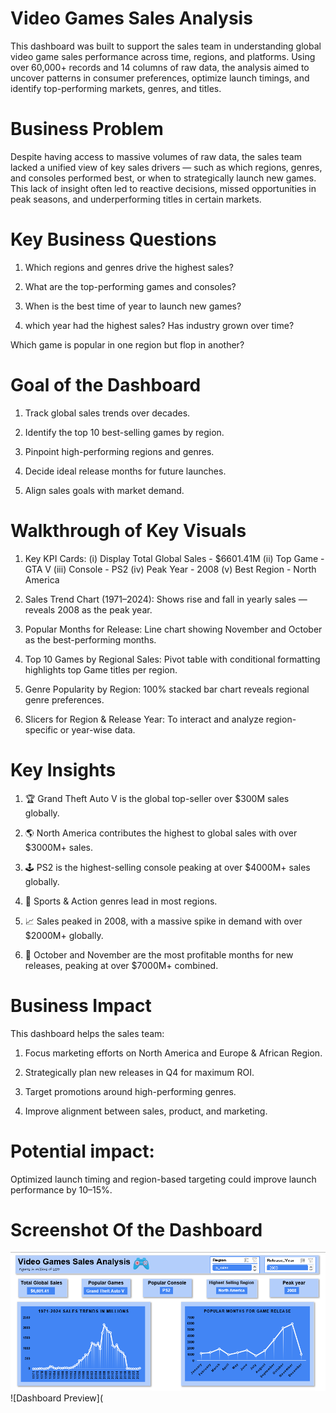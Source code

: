 # Video Games Sales Analysis
This dashboard was built to support the sales team in understanding global video game sales performance across time, regions, and platforms. Using over 60,000+ records and 14 columns of raw data, the analysis aimed to uncover patterns in consumer preferences, optimize launch timings, and identify top-performing markets, genres, and titles.
# Business Problem
Despite having access to massive volumes of raw data, the sales team lacked a unified view of key sales drivers — such as which regions, genres, and consoles performed best, or when to strategically launch new games. This lack of insight often led to reactive decisions, missed opportunities in peak seasons, and underperforming titles in certain markets.
# Key Business Questions
1. Which regions and genres drive the highest sales?

2. What are the top-performing games and consoles?

3. When is the best time of year to launch new games?

4. which year had the highest sales? Has industry grown over time?

Which game is popular in one region but flop in another?
# Goal of the Dashboard
1. Track global sales trends over decades.

2. Identify the top 10 best-selling games by region.

3. Pinpoint high-performing regions and genres.

4. Decide ideal release months for future launches.

5. Align sales goals with market demand.
# Walkthrough of Key Visuals
1. Key KPI Cards: (i) Display Total Global Sales - $6601.41M
                  (ii) Top Game - GTA V
                  (iii) Console - PS2
                  (iv) Peak Year - 2008
                  (v) Best Region - North America

3. Sales Trend Chart (1971–2024): Shows rise and fall in yearly sales — reveals 2008 as the peak year.

4. Popular Months for Release: Line chart showing November and October as the best-performing months.

5. Top 10 Games by Regional Sales: Pivot table with conditional formatting highlights top Game titles per region.

6. Genre Popularity by Region: 100% stacked bar chart reveals regional genre preferences.

7. Slicers for Region & Release Year: To interact and analyze region-specific or year-wise data.
# Key Insights
1. 🏆 Grand Theft Auto V is the global top-seller over $300M sales globally.

2. 🌎 North America contributes the highest to global sales with over $3000M+ sales.

3. 🕹️ PS2 is the highest-selling console peaking at over $4000M+ sales globally.

4. 🧨 Sports & Action genres lead in most regions.

5. 📈 Sales peaked in 2008, with a massive spike in demand with over $2000M+ globally.

6. 📅 October and November are the most profitable months for new releases, peaking at over $7000M+ combined.
# Business Impact
This dashboard helps the sales team:
1. Focus marketing efforts on North America and Europe & African Region.

2. Strategically plan new releases in Q4 for maximum ROI.

3. Target promotions around high-performing genres.

4. Improve alignment between sales, product, and marketing.
# Potential impact: 
Optimized launch timing and region-based targeting could improve launch performance by 10–15%.
# Screenshot Of the Dashboard
![Dashboard Preview](https://github.com/mahasweta-bhunia/Video_Games_Sales_Analysis/blob/main/Video_Game_Dashboard.PNG)
![Dashboard Preview](
